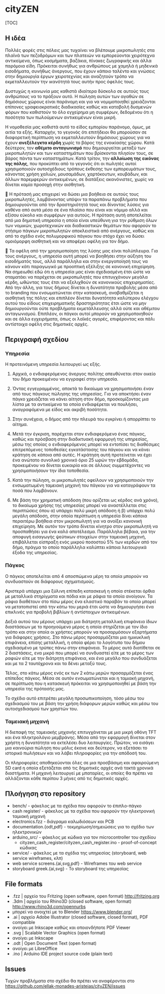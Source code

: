 # cityZEN

[TOC]

## Η ιδέα

Πολλές φορές στις πόλεις μας τυχαίνει να βλέπουμε μικροπωλητές στα πλαϊνά των
πεζοδρόμων και των πλατειών να εμπορεύονται χειρότεχνα αντικείμενα, όπως
κοσμήματα, βαζάκια, πίνακες ζωγραφικής και άλλα παρόμοια είδη. Πρόκειται
συνήθως για ανθρώπους με χαμηλά ή μηδενικά εισοδήματα, συνήθως άνεργους, που
έχουν κάποιο ταλέντο και γνώσεις στην δημιουργία έργων χειροτεχνίας και
αναζητούν τρόπο να εκμεταλλευτούν την ικανότητά τους αυτήν προς όφελός τους.

Δυστυχώς η κοινωνία μας καθιστά ιδιαίτερα δύσκολο σε αυτούς τους ανθρώπους να
το πράξουν αυτό. Η πώληση αυτών των αγαθών σε δημόσιους χώρους είναι
παράνομη και για να νομιμοποιηθεί χρειάζονται επίπονες γραφειοκρατικές
διαδικασίες καθώς και καταβολή δυσμενών φόρων που καθιστούν το όλο εγχείρημα
μη συμφέρων, δεδομένου ότι η ποσότητα των πωλούμενων αντικειμένων είναι μικρή.

Η νομοθεσία μας καθιστά αυτό το είδος εμπορίου παράνομο, όμως, με αιτία τα εξής.
Καταρχήν, το γεγονός ότι επιτήδειοι θα μπορούσαν σε διαφορετική περίπτωση να
εκμεταλλευτούν δημόσιους χώρους για να έχουν **ανεξέλεγκτα κέρδη** χωρίς το
βάρος της ενοικίασης χώρου. Κατά δεύτερον, τον **αθέμιτο ανταγωνισμό** που
δημιουργείται μεταξύ των μικροπωλητών και των καταστημάτων που βρίσκονται
πλησίον τους, σε βάρος πάντα των καταστημάτων. Κατά τρίτον, την 
**αλλοίωση της εικόνας της πόλης**, που προκύπτει από το γεγονός ότι οι
πωλητές αυτοί χρησιμοποιούν αυτοσχέδιους τρόπους έκθεσης των εμπορευμάτων
τους, κάνοντας χρήση χαλιών, μουσαμάδων, χαρτόκουτων, κουβάδων, και άλλων
παρεμφερών αντικειμένων, σε διατάξεις ακανόνιστες, χωρίς να δίνεται καμία
προσοχή στην αισθητική.

 
Η πρότασή μας επιχειρεί να δώσει μια βοήθεια σε αυτούς τους μικροπωλητές,
λαμβάνοντας υπόψιν τα παραπάνω προβλήματα που δημιουργούνται από την
δραστηριότητά τους και δίνοντας λύσεις για καθένα από αυτά μέσα σε ένα πλαίσιο
που είναι και νόμιμο αλλά και εξίσου εύκολο και συμφέρων για αυτούς. Η πρόταση
αυτή αποτελείται από μια δημοτική υπηρεσία η οποία είναι υπεύθυνη για την ρύθμιση
όλων των νομικών, χωροτεχνικών και διαδικαστικών θεμάτων που αφορούν το
στήσιμο πάγκων μικροπωλητών αποκλειστικά από ανέργους, καθώς και από το
σχέδιο ενός πολυμορφικού πάγκου που στόχο έχει να δώσει ομοιόμορφη αισθητική και
να αποφέρει οφέλη για τον δήμο.

 
Τα οφέλη από την χρησιμοποίηση της λύσης μας είναι πολύπλευρα. Για τους
ανέργους, η υπηρεσία αυτή μπορεί να βοηθήσει στην αύξηση του εισοδήματός τους,
αλλά παράλληλα και στην ενεργοποίησή τους να κάνουν κάτι παραγωγικό με
προοπτική εξέλιξης σε κανονική επιχείρηση. Να σημειωθεί εδώ ότι η υπηρεσία μας
είναι σχεδιασμένη έτσι ώστε να σταματάει να παρέχεται σε μικροπωλητές που
επιτυγχάνουν μεγάλα κέρδη, ωθώντας τους έτσι να εξελιχθούν σε κανονικούς επιχειρηματίες. 
Από την άλλη, για τους δήμους δίνεται η δυνατότητα προβολής μέσα
από το branding που ενσωματώνεται στην κατασκευή, αναβαθμίζεται η αισθητική της
πόλης και επιπλέον δίνεται δυνατότητα καλύτερου ελέγχου αυτού του είδους
επιχειρηματικής δραστηριότητας έτσι ώστε να μην δημιουργούνται ούτε προβλήματα
εκμετάλλευσης αλλά ούτε και αθέμιτου ανταγωνισμού. Επιπλέον, οι πάγκοι αυτοί
μπορούν να χρησιμοποιηθούν και σε άλλα εγχειρήματα, όπως οι λαϊκές αγορές,
επιφέροντας και πάλι αντίστοιχα οφέλη στις δημοτικές αρχές.

## Περιγραφή σχεδίου

### Υπηρεσία

Η προτεινόμενη υπηρεσία λειτουργεί ως εξής. 

1. Αρχικά, ο ενδιαφερόμενος άνεργος πολίτης απευθύνεται στον οικείο του δήμο
προκειμένου να εγγραφεί στην υπηρεσία.

2. Όντας εγγεγραμμένος, αποκτά το δικαίωμα να χρησιμοποιήσει έναν από τους
πάγκους πώλησης της υπηρεσίας. Για να αποκτήσει έναν πάγκο χρειάζεται να
κάνει αίτηση στον δήμο, προσκομίζοντας μια λίστα με τα αντικείμενα τα οποία
ενδιαφέρεται να πουλήσει, αναγραφόμενα με είδος και ακριβή ποσότητα.

3. Στην συνέχεια, ο δήμος από την πλευρά του εγκρίνει ή απορρίπτει το αίτημα.

4. Μετά την έγκριση, παρέχεται στον ενδιαφερόμενο ένας πάγκος, καθώς και
πρόσβαση στην διαδικτυακή εφαρμογή της υπηρεσίας, μέσω της οποίας ο
ενδιαφερόμενος μπορεί να εντοπίσει τις διαθέσιμες επιτρεπόμενες τοποθεσίες
εγκατάστασης του πάγκου και να κάνει κράτηση σε κάποια από αυτές. Η
κράτηση αυτή προτείνεται να έχει ένα ανώτατο συνολικό χρονικό όριο 25 ωρών
την εβδομάδα, προκειμένου να δίνεται ευκαιρία και σε άλλους συμμετέχοντες να
χρησιμοποιήσουν την ίδια τοποθεσία.

5. Κατά την πώληση, οι μικροπωλητές οφείλουν να χρησιμοποιούν την
ενσωματωμένη ταμειακή μηχανή του πάγκου για να καταγράφουν τα ποσά που
λαμβάνουν.

6. Με βάση την χρηματική απόδοση (που ορίζεται ως κέρδος ανά χρόνο), το
δικαίωμα χρήσης της υπηρεσίας μπορεί να αναστέλλεται στις περιπτώσεις όπου
α) υπάρχει πολύ μικρή απόδοση ή β) υπάρχει πολύ μεγάλη απόδοση, στην οποία
περίπτωση η υπηρεσία δίνει κάποια περαιτέρω βοήθεια στον μικροπωλητή για να
ανοίξει κανονική επιχείρηση. Με αυτόν τον τρόπο δίνεται κίνητρο στον
μικροπωλητή να προσπαθήσει για ένα καλό αποτέλεσμα. Παράλληλα βέβαια, για
την αποφυγή εισαγωγής ψεύτικων στοιχείων στην ταμειακή μηχανή, επιβάλλεται
είσπραξη ενός μικρού ποσοστού 5% των κερδών από τον δήμο, πράγμα το οποίο
παράλληλα καλύπτει κάποια λειτουργικά έξοδα της υπηρεσίας.

### Πάγκος

Ο πάγκος αποτελείται από 4 αποσπώμενα μέρη τα οποία μπορούν να συνδυαστούν σε
διάφορους σχηματισμούς.

Αριστερά υπάρχει μια ξύλινη επίπεδη κατασκευή η οποία στέκεται όρθια με μεταλλικά
στηρίγματα και πόδια και με ράφια τα οποία ανοίγουν. Τα ράφια διαθέτουν στο
πίσω μέρος ένα ελαστικό παραβάν το οποίο μπορεί να μετατοπιστεί από την κάτω
του μεριά έτσι ώστε να δημιουργήσει ένα επικλινές για προβολή βιβλίων ή
αντίστοιχων αντικειμένων.

Δεξιά αυτού του μέρους υπάρχει μια διάτρητη μεταλλική επιφάνεια ίδιων διαστάσεων
με το προηγούμενο μέρος η οποία στηρίζεται με τον ίδιο τρόπο και στην οποία οι
χρήστες μπορούν να προσαρμόσουν εξαρτήματα για διάφορες χρήσεις.
Στο πάνω μέρος προσαρμόζεται μια ημικυκλική επιφάνεια, επίσης μεταλλική, η οποία
φέρει το λογότυπο του δήμου σχεδιασμένο με τρύπες πάνω στην επιφάνεια. Το μέρος
αυτό διατίθεται σε 2 διαστάσεις, ενα μικρό που μπορεί να συνδυαστεί είτε με το μέρος
των ραφιών είτε με την διάτρητη επιφάνεια, και ένα μεγάλο που συνδυάζεται και με
τα 2 ταυτόχρονα και τα δένει μεταξύ τους.

Τέλος, στο κάτω μέρος ενός εκ των 2 κάτω μερών προσαρμόζεται ένας επίπεδος
πάγκος. Μέσα σε αυτόν ενσωματώνεται και η ταμιακή μηχανή, σε περίπτωση που η
κατασκευή πρόκειται να χρησιμοποιηθεί με βάση την υπηρεσία της πρότασής μας.

Το σχέδιο αυτό επιτρέπει μεγάλη προσωπικοποίηση, τόσο μέσω του σχεδιασμού του με
βάση την χρήση διάφορων μερών καθώς και μέσω του αυτοσχεδιασμού των χρηστών
του.

### Ταμειακή μηχανή

Η διεπαφή της ταμειακής μηχανής επιτυγχάνεται με μια μικρή οθόνη TFT και ένα
πληκτρολόγιο μεμβράνης. Μέσα από την εφαρμογή δίνεται στον χρήστη η
δυνατότητα να εκτελέσει δυο λειτουργίες. Πρώτον, να εισάγει μια καινούρια πώληση
που μόλις έκανε και δεύτερον, να εξετάσει το ιστορικό πωλήσεων και να λάβει
πληροφορίες για την απόδοσή του.

Οι πληροφορίες αποθηκεύονται όλες σε μια προσβάσιμη και αφαιρούμενη SD card η
οποία εξετάζεται από τις δημοτικές αρχές ανά τακτά χρονικά διαστήματα.
Η μηχανή λειτουργεί με μπαταρίες, οι οποίες θα πρέπει να αλλάζονται κάθε περίπου 3
μήνες από τις δημοτικές αρχές.

## Πλοήγηση στο repository

- bench/ - φάκελος με τα σχέδια που αφορούν το έπιπλο-πάγκο
- cash register/ - φάκελος με τα σχέδια που αφορούν την ηλεκτρονική ταμιακή μηχανή
 - electronics.fzz - διάγραμα καλωδιόσεων και PCB
 - documentation.{odt,pdf} - τεκμηρίωση/σημειώσεις για το σχέδιο των ηλεκτρονικών
 - arduino_src/ - φάκελος με κώδικα για τον microcontroller του σχεδίου
     - cityzen_cash_register/cityzen_cash_register.ino - proof-of-concept κώδικας
- service/ - φάκελος με τα σχέδια της υπηρεσίας (storyboard, web service wireframes, κλπ)
 - web service screens.{ai,svg,pdf} - Wireframes του web service
 - storyboard greek.{ai,svg} - Το storyboard της υπηρεσίας

## File formats

- .fzz | αρχείο του Fritzing (open software, open format) <http://fritzing.org>
- .3dm | αρχείο του Rhino3D (closed software, open format) <http://www.rhino3d.com/opennurbs>
 - μπορεί να ανοιχτεί με το Blender <https://www.blender.org/>
- .ai  | αρχείο Adobe Illustrator (closed software, closed format), PDF compatible
 - ανοίγει με Inkscape καθώς και οποιονδήποτε PDF Viewer
- .svg | Scalable Vector Graphics (open format)
 - ανοίγει με Inkscape
- .odt | Open Document Text (open format)
 - ανοίγει με LibreOffice
- .ino | Arduino IDE project source code (plain text)

## Issues

Τυχών προβλήματα στο σχέδιο θα πρέπει να αναφέρονται στο
https://github.com/ellak-monades-aristeias/cityZEN/issues


